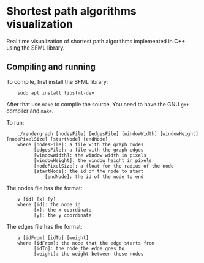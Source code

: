 # Shortest path algorithms visualization

Real time visualization of shortest path algorithms implemented
in C++ using the SFML library.

## Compiling and running

To compile, first install the SFML library:
```
	sudo apt install libsfml-dev
```
After that use `make` to compile the source.
You need to have the GNU `g++` compiler and `make`.

To run:
```
	./rendergraph [nodesFile] [edgesFile] [windowWidth] [windowHeight] [nodePixelSize] [startNode] [endNode]
	where [nodesFile]: a file with the graph nodes
	      [edgesFile]: a file with the graph edges
	      [windowWidth]: the window width in pixels
	      [windowHeight]: the window height in pixels
	      [nodePixelSize]: a float for the radius of the node
	      [startNode]: the id of the node to start
              [endNode]: the id of the node to end
```

The nodes file has the format:
```
	v [id] [x] [y]
	where [id]: the node id
	      [x]: the x coordinate
	      [y]: the y coordinate
```

The edges file has the format:
```
	a [idFrom] [idTo] [weight]
	where [idFrom]: the node that the edge starts from
	      [idTo]: the node the edge goes to
	      [weight]: the weight between these nodes
```

